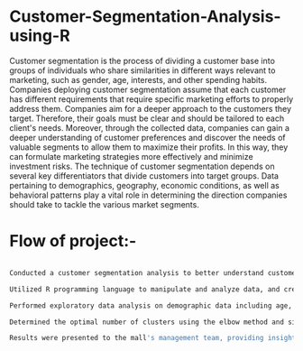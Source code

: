 # Customer-Segmentation-Analysis-using-R

Customer segmentation is the process of dividing a customer base into groups of individuals who share similarities in different ways relevant to marketing, such as gender, age, interests, and other spending habits.
Companies deploying customer segmentation assume that each customer has different requirements that require specific marketing efforts to properly address them. Companies aim for a deeper approach to the customers they target. Therefore, their goals must be clear and should be tailored to each client's needs. Moreover, through the collected data, companies can gain a deeper understanding of customer preferences and discover the needs of valuable segments to allow them to maximize their profits. In this way, they can formulate marketing strategies more effectively and minimize investment risks.
The technique of customer segmentation depends on several key differentiators that divide customers into target groups. Data pertaining to demographics, geography, economic conditions, as well as behavioral patterns play a vital role in determining the direction companies should take to tackle the various market segments.

# Flow of project:-
```sh

Conducted a customer segmentation analysis to better understand customer behavior and preferences for a mall.

Utilized R programming language to manipulate and analyze data, and created visualizations using ggplot2 and plotrix packages.

Performed exploratory data analysis on demographic data including age, gender, and annual income, as well as spending scores using k-means clustering.

Determined the optimal number of clusters using the elbow method and silhouette analysis, concluding that four clusters were appropriate for this dataset.

Results were presented to the mall's management team, providing insight into customer segmentation, allowing them to tailor marketing efforts to each cluster's unique preferences.
